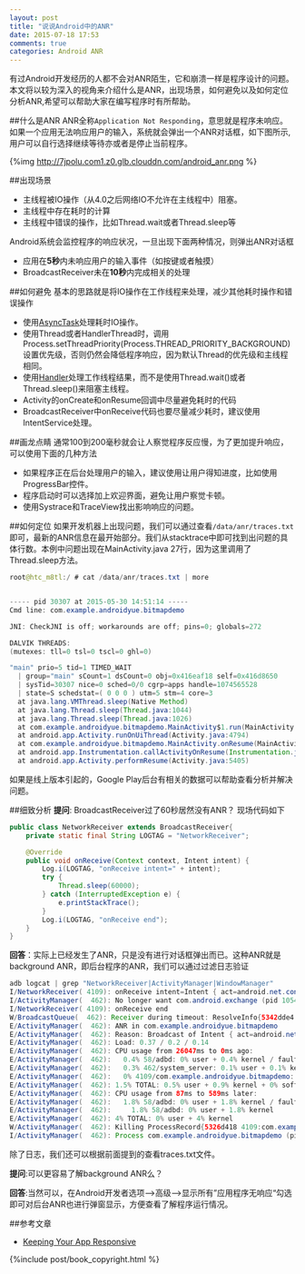```yaml
---
layout: post
title: "说说Android中的ANR"
date: 2015-07-18 17:53
comments: true
categories: Android ANR
---
```


有过Android开发经历的人都不会对ANR陌生，它和崩溃一样是程序设计的问题。本文将以较为深入的视角来介绍什么是ANR，出现场景，如何避免以及如何定位分析ANR,希望可以帮助大家在编写程序时有所帮助。
<!--more-->
##什么是ANR
ANR全称`Application Not Responding`，意思就是程序未响应。如果一个应用无法响应用户的输入，系统就会弹出一个ANR对话框，如下图所示,用户可以自行选择继续等待亦或者是停止当前程序。

{%img http://7jpolu.com1.z0.glb.clouddn.com/android_anr.png %}

##出现场景
  * 主线程被IO操作（从4.0之后网络IO不允许在主线程中）阻塞。
  * 主线程中存在耗时的计算
  * 主线程中错误的操作，比如Thread.wait或者Thread.sleep等 

Android系统会监控程序的响应状况，一旦出现下面两种情况，则弹出ANR对话框
  
  * 应用在**5秒**内未响应用户的输入事件（如按键或者触摸）
  * BroadcastReceiver未在**10秒**内完成相关的处理

##如何避免
基本的思路就是将IO操作在工作线程来处理，减少其他耗时操作和错误操作

  * 使用[AsyncTask](http://droidyue.com/blog/2014/11/08/bad-smell-of-asynctask-in-android/)处理耗时IO操作。
  * 使用Thread或者HandlerThread时，调用Process.setThreadPriority(Process.THREAD_PRIORITY_BACKGROUND)设置优先级，否则仍然会降低程序响应，因为默认Thread的优先级和主线程相同。
  * 使用[Handler](http://droidyue.com/blog/2014/12/28/in-android-handler-classes-should-be-static-or-leaks-might-occur/)处理工作线程结果，而不是使用Thread.wait()或者Thread.sleep()来阻塞主线程。
  * Activity的onCreate和onResume回调中尽量避免耗时的代码
  * BroadcastReceiver中onReceive代码也要尽量减少耗时，建议使用IntentService处理。

##画龙点睛
通常100到200毫秒就会让人察觉程序反应慢，为了更加提升响应，可以使用下面的几种方法

  * 如果程序正在后台处理用户的输入，建议使用让用户得知进度，比如使用ProgressBar控件。
  * 程序启动时可以选择加上欢迎界面，避免让用户察觉卡顿。
  * 使用Systrace和TraceView找出影响响应的问题。

##如何定位
如果开发机器上出现问题，我们可以通过查看`/data/anr/traces.txt`即可，最新的ANR信息在最开始部分。我们从stacktrace中即可找到出问题的具体行数。本例中问题出现在MainActivity.java 27行，因为这里调用了Thread.sleep方法。
```java
root@htc_m8tl:/ # cat /data/anr/traces.txt | more


----- pid 30307 at 2015-05-30 14:51:14 -----
Cmd line: com.example.androidyue.bitmapdemo

JNI: CheckJNI is off; workarounds are off; pins=0; globals=272

DALVIK THREADS:
(mutexes: tll=0 tsl=0 tscl=0 ghl=0)

"main" prio=5 tid=1 TIMED_WAIT
  | group="main" sCount=1 dsCount=0 obj=0x416eaf18 self=0x416d8650
  | sysTid=30307 nice=0 sched=0/0 cgrp=apps handle=1074565528
  | state=S schedstat=( 0 0 0 ) utm=5 stm=4 core=3
  at java.lang.VMThread.sleep(Native Method)
  at java.lang.Thread.sleep(Thread.java:1044)
  at java.lang.Thread.sleep(Thread.java:1026)
  at com.example.androidyue.bitmapdemo.MainActivity$1.run(MainActivity.java:27)
  at android.app.Activity.runOnUiThread(Activity.java:4794)
  at com.example.androidyue.bitmapdemo.MainActivity.onResume(MainActivity.java:33)
  at android.app.Instrumentation.callActivityOnResume(Instrumentation.java:1282)
  at android.app.Activity.performResume(Activity.java:5405)
```

如果是线上版本引起的，Google Play后台有相关的数据可以帮助查看分析并解决问题。

##细致分析
  **提问**: BroadcastReceiver过了60秒居然没有ANR？ 现场代码如下
```java
public class NetworkReceiver extends BroadcastReceiver{
    private static final String LOGTAG = "NetworkReceiver";

    @Override
    public void onReceive(Context context, Intent intent) {
        Log.i(LOGTAG, "onReceive intent=" + intent);
        try {
            Thread.sleep(60000);
        } catch (InterruptedException e) {
            e.printStackTrace();
        }
        Log.i(LOGTAG, "onReceive end");
    }
}
``` 
  **回答**：实际上已经发生了ANR，只是没有进行对话框弹出而已。这种ANR就是background ANR，即后台程序的ANR，我们可以通过过滤日志验证

```java
adb logcat | grep "NetworkReceiver|ActivityManager|WindowManager"
I/NetworkReceiver( 4109): onReceive intent=Intent { act=android.net.conn.CONNECTIVITY_CHANGE flg=0x8000010 cmp=com.example.androidyue.bitmapdemo/.NetworkReceiver (has extras) }
I/ActivityManager(  462): No longer want com.android.exchange (pid 1054): empty #17
I/NetworkReceiver( 4109): onReceive end
W/BroadcastQueue(  462): Receiver during timeout: ResolveInfo{5342dde4 com.example.androidyue.bitmapdemo.NetworkReceiver p=0 o=0 m=0x108000}
E/ActivityManager(  462): ANR in com.example.androidyue.bitmapdemo
E/ActivityManager(  462): Reason: Broadcast of Intent { act=android.net.conn.CONNECTIVITY_CHANGE flg=0x8000010 cmp=com.example.androidyue.bitmapdemo/.NetworkReceiver (has extras) }
E/ActivityManager(  462): Load: 0.37 / 0.2 / 0.14
E/ActivityManager(  462): CPU usage from 26047ms to 0ms ago:
E/ActivityManager(  462):   0.4% 58/adbd: 0% user + 0.4% kernel / faults: 1501 minor
E/ActivityManager(  462):   0.3% 462/system_server: 0.1% user + 0.1% kernel
E/ActivityManager(  462):   0% 4109/com.example.androidyue.bitmapdemo: 0% user + 0% kernel / faults: 6 minor
E/ActivityManager(  462): 1.5% TOTAL: 0.5% user + 0.9% kernel + 0% softirq
E/ActivityManager(  462): CPU usage from 87ms to 589ms later:
E/ActivityManager(  462):   1.8% 58/adbd: 0% user + 1.8% kernel / faults: 30 minor
E/ActivityManager(  462):     1.8% 58/adbd: 0% user + 1.8% kernel
E/ActivityManager(  462): 4% TOTAL: 0% user + 4% kernel
W/ActivityManager(  462): Killing ProcessRecord{5326d418 4109:com.example.androidyue.bitmapdemo/u0a10063}: background ANR
I/ActivityManager(  462): Process com.example.androidyue.bitmapdemo (pid 4109) has died.
```
除了日志，我们还可以根据前面提到的查看traces.txt文件。

**提问**:可以更容易了解background ANR么？

**回答**:当然可以，在Android开发者选项-->高级-->显示所有”应用程序无响应“勾选即可对后台ANR也进行弹窗显示，方便查看了解程序运行情况。

##参考文章
  * [Keeping Your App Responsive](http://developer.android.com/intl/zh-cn/training/articles/perf-anr.html)


{%include post/book_copyright.html %}
